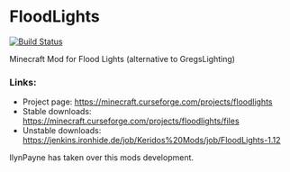 FloodLights
===========

[![Build Status](https://travis-ci.org/Keridos/FloodLights.svg?branch=1.12.2)](https://travis-ci.org/Keridos/FloodLights)


Minecraft Mod for Flood Lights (alternative to GregsLighting)

### Links:
* Project page: https://minecraft.curseforge.com/projects/floodlights
* Stable downloads: https://minecraft.curseforge.com/projects/floodlights/files
* Unstable downloads: https://jenkins.ironhide.de/job/Keridos%20Mods/job/FloodLights-1.12


IlynPayne has taken over this mods development.
